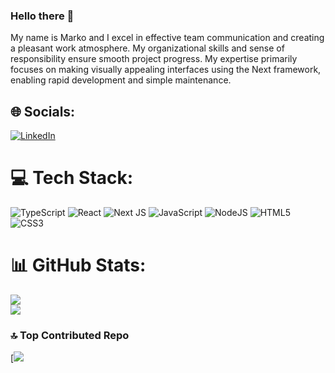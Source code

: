 ### Hello there 👋

My name is Marko and I excel in effective team communication and creating a pleasant work atmosphere. My organizational skills and sense of responsibility ensure smooth project progress. My expertise primarily focuses on making visually appealing interfaces using the Next framework, enabling rapid development and simple maintenance.


## 🌐 Socials:
[![LinkedIn](https://img.shields.io/badge/LinkedIn-%230077B5.svg?logo=linkedin&logoColor=white)](https://www.linkedin.com/in/marko-marynovych-1982ab252/) 

# 💻 Tech Stack:
![TypeScript](https://img.shields.io/badge/typescript-%23007ACC.svg?style=flat&logo=typescript&logoColor=white) ![React](https://img.shields.io/badge/react-%2320232a.svg?style=flat&logo=react&logoColor=%2361DAFB) ![Next JS](https://img.shields.io/badge/Next-black?style=flat&logo=next.js&logoColor=white) ![JavaScript](https://img.shields.io/badge/javascript-%23323330.svg?style=flat&logo=javascript&logoColor=%23F7DF1E) ![NodeJS](https://img.shields.io/badge/node.js-6DA55F?style=flat&logo=node.js&logoColor=white) ![HTML5](https://img.shields.io/badge/html5-%23E34F26.svg?style=flat&logo=html5&logoColor=white) ![CSS3](https://img.shields.io/badge/css3-%231572B6.svg?style=flat&logo=css3&logoColor=white)

# 📊 GitHub Stats:
![](https://github-readme-streak-stats.herokuapp.com/?user=JuJikk&theme=github_dark&hide_border=false)<br/>
![](https://github-readme-stats.vercel.app/api/top-langs/?username=JuJikk&theme=github_dark&hide_border=false&include_all_commits=false&count_private=false&layout=compact)

### 🔝 Top Contributed Repo
[![](https://github-contributor-stats.vercel.app/api?username=JuJikk&limit=2&theme=radical&combine_all_yearly_contributions=true)
